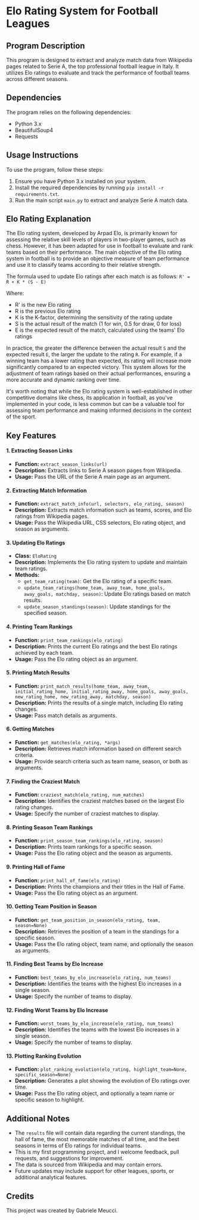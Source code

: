 # Elo Rating System for Football Leagues

## Program Description

This program is designed to extract and analyze match data from Wikipedia pages related to Serie A, the top professional football league in Italy. It utilizes Elo ratings to evaluate and track the performance of football teams across different seasons.

## Dependencies

The program relies on the following dependencies:
- Python 3.x
- BeautifulSoup4
- Requests

## Usage Instructions

To use the program, follow these steps:
1. Ensure you have Python 3.x installed on your system.
2. Install the required dependencies by running `pip install -r requirements.txt`.
3. Run the main script `main.py` to extract and analyze Serie A match data.

## Elo Rating Explanation

The Elo rating system, developed by Arpad Elo, is primarily known for assessing the relative skill levels of players in two-player games, such as chess. However, it has been adapted for use in football to evaluate and rank teams based on their performance. The main objective of the Elo rating system in football is to provide an objective measure of team performance and use it to classify teams according to their relative strength.

The formula used to update Elo ratings after each match is as follows: `R' = R + K * (S - E)`

Where:
- R' is the new Elo rating
- R is the previous Elo rating
- K is the K-factor, determining the sensitivity of the rating update
- S is the actual result of the match (1 for win, 0.5 for draw, 0 for loss)
- E is the expected result of the match, calculated using the teams' Elo ratings

In practice, the greater the difference between the actual result `S` and the expected result `E`, the larger the update to the rating `R`. For example, if a winning team has a lower rating than expected, its rating will increase more significantly compared to an expected victory. This system allows for the adjustment of team ratings based on their actual performances, ensuring a more accurate and dynamic ranking over time.

It's worth noting that while the Elo rating system is well-established in other competitive domains like chess, its application in football, as you've implemented in your code, is less common but can be a valuable tool for assessing team performance and making informed decisions in the context of the sport.

## Key Features

#### 1. Extracting Season Links

- **Function:** `extract_season_links(url)`
- **Description:** Extracts links to Serie A season pages from Wikipedia.
- **Usage:** Pass the URL of the Serie A main page as an argument.

#### 2. Extracting Match Information

- **Function:** `extract_match_info(url, selectors, elo_rating, season)`
- **Description:** Extracts match information such as teams, scores, and Elo ratings from Wikipedia pages.
- **Usage:** Pass the Wikipedia URL, CSS selectors, Elo rating object, and season as arguments.

#### 3. Updating Elo Ratings

- **Class:** `EloRating`
- **Description:** Implements the Elo rating system to update and maintain team ratings.
- **Methods:**
  - `get_team_rating(team)`: Get the Elo rating of a specific team.
  - `update_team_ratings(home_team, away_team, home_goals, away_goals, matchday, season)`: Update Elo ratings based on match results.
  - `update_season_standings(season)`: Update standings for the specified season.

#### 4. Printing Team Rankings

- **Function:** `print_team_rankings(elo_rating)`
- **Description:** Prints the current Elo ratings and the best Elo ratings achieved by each team.
- **Usage:** Pass the Elo rating object as an argument.

#### 5. Printing Match Results

- **Function:** `print_match_results(home_team, away_team, initial_rating_home, initial_rating_away, home_goals, away_goals, new_rating_home, new_rating_away, matchday, season)`
- **Description:** Prints the results of a single match, including Elo rating changes.
- **Usage:** Pass match details as arguments.

#### 6. Getting Matches

- **Function:** `get_matches(elo_rating, *args)`
- **Description:** Retrieves match information based on different search criteria.
- **Usage:** Provide search criteria such as team name, season, or both as arguments.

#### 7. Finding the Craziest Match

- **Function:** `craziest_match(elo_rating, num_matches)`
- **Description:** Identifies the craziest matches based on the largest Elo rating changes.
- **Usage:** Specify the number of craziest matches to display.

#### 8. Printing Season Team Rankings

- **Function:** `print_season_team_rankings(elo_rating, season)`
- **Description:** Prints team rankings for a specific season.
- **Usage:** Pass the Elo rating object and the season as arguments.

#### 9. Printing Hall of Fame

- **Function:** `print_hall_of_fame(elo_rating)`
- **Description:** Prints the champions and their titles in the Hall of Fame.
- **Usage:** Pass the Elo rating object as an argument.

#### 10. Getting Team Position in Season

- **Function:** `get_team_position_in_season(elo_rating, team, season=None)`
- **Description:** Retrieves the position of a team in the standings for a specific season.
- **Usage:** Pass the Elo rating object, team name, and optionally the season as arguments.

#### 11. Finding Best Teams by Elo Increase

- **Function:** `best_teams_by_elo_increase(elo_rating, num_teams)`
- **Description:** Identifies the teams with the highest Elo increases in a single season.
- **Usage:** Specify the number of teams to display.

#### 12. Finding Worst Teams by Elo Increase

- **Function:** `worst_teams_by_elo_increase(elo_rating, num_teams)`
- **Description:** Identifies the teams with the lowest Elo increases in a single season.
- **Usage:** Specify the number of teams to display.

#### 13. Plotting Ranking Evolution

- **Function:** `plot_ranking_evolution(elo_rating, highlight_team=None, specific_season=None)`
- **Description:** Generates a plot showing the evolution of Elo ratings over time.
- **Usage:** Pass the Elo rating object, and optionally a team name or specific season to highlight.

## Additional Notes

- The `results` file will contain data regarding the current standings, the hall of fame, the most memorable matches of all time, and the best seasons in terms of Elo ratings for individual teams.
- This is my first programming project, and I welcome feedback, pull requests, and suggestions for improvement.
- The data is sourced from Wikipedia and may contain errors.
- Future updates may include support for other leagues, sports, or additional analytical features.

## Credits

This project was created by Gabriele Meucci.
